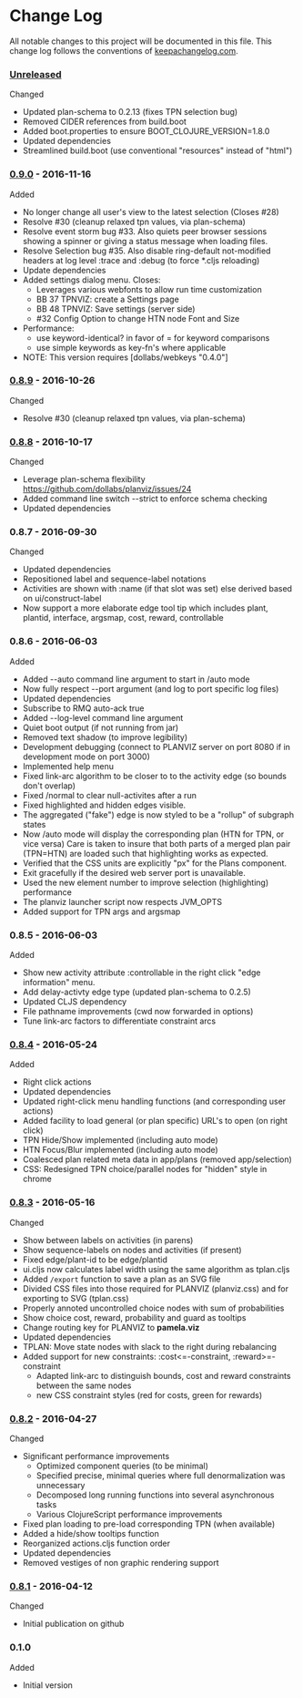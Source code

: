 # Change Log

All notable changes to this project will be documented in this file. This change log follows the conventions of [keepachangelog.com](http://keepachangelog.com/).

### [Unreleased]

Changed
- Updated plan-schema to 0.2.13 (fixes TPN selection bug)
- Removed CIDER references from build.boot
- Added boot.properties to ensure BOOT_CLOJURE_VERSION=1.8.0
- Updated dependencies
- Streamlined build.boot (use conventional "resources" instead of "html")

### [0.9.0] - 2016-11-16

Added
- No longer change all user's view to the latest selection (Closes #28)
- Resolve #30 (cleanup relaxed tpn values, via plan-schema)
- Resolve event storm bug #33. Also quiets peer browser sessions showing a
  spinner or giving a status message when loading files.
- Resolve Selection bug #35. Also disable ring-default not-modified
  headers at log level :trace and :debug (to force *.cljs reloading)
- Update dependencies
- Added settings dialog menu. Closes:
  * Leverages various webfonts to allow run time customization
  * BB 37 TPNVIZ: create a Settings page
  * BB 48 TPNVIZ: Save settings (server side)
  * #32 Config Option to change HTN node Font and Size
- Performance:
  * use keyword-identical? in favor of = for keyword comparisons
  * use simple keywords as key-fn's where applicable
- NOTE: This version requires [dollabs/webkeys "0.4.0"]

### [0.8.9] - 2016-10-26

Changed
- Resolve #30 (cleanup relaxed tpn values, via plan-schema)

### [0.8.8] - 2016-10-17

Changed
- Leverage plan-schema flexibility
  https://github.com/dollabs/planviz/issues/24
- Added command line switch --strict to enforce schema checking
- Updated dependencies

### 0.8.7 - 2016-09-30

Changed
- Updated dependencies
- Repositioned label and sequence-label notations
- Activities are shown with :name (if that slot was set)
  else derived based on ui/construct-label
- Now support a more elaborate edge tool tip which includes
  plant, plantid, interface, argsmap, cost, reward, controllable

### 0.8.6 - 2016-06-03

Added
- Added --auto command line argument to start in /auto mode
- Now fully respect --port argument (and log to port specific log files)
- Updated dependencies
- Subscribe to RMQ auto-ack true
- Added --log-level command line argument
- Quiet boot output (if not running from jar)
- Removed text shadow (to improve legibility)
- Development debugging (connect to PLANVIZ server on port 8080
  if in development mode on port 3000)
- Implemented help menu
- Fixed link-arc algorithm to be closer to to the activity edge (so bounds don't overlap)
- Fixed /normal to clear null-activites after a run
- Fixed highlighted and hidden edges visible.
- The aggregated ("fake") edge is now styled to be a "rollup" of subgraph states
- Now /auto mode will display the corresponding plan (HTN for TPN, or vice versa)
  Care is taken to insure that both parts of a merged plan pair (TPN=HTN) are
  loaded such that highlighting works as expected.
- Verified that the CSS units are explicitly "px" for the Plans component.
- Exit gracefully if the desired web server port is unavailable.
- Used the new element number to improve selection (highlighting) performance
- The planviz launcher script now respects JVM_OPTS
- Added support for TPN args and argsmap

### 0.8.5 - 2016-06-03

Added
- Show new activity attribute :controllable in the right click "edge information" menu.
- Add delay-activty edge type (updated plan-schema to 0.2.5)
- Updated CLJS dependency
- File pathname improvements (cwd now forwarded in options)
- Tune link-arc factors to differentiate constraint arcs

### [0.8.4] - 2016-05-24

Added
- Right click actions
- Updated dependencies
- Updated right-click menu handling functions (and corresponding user actions)
- Added facility to load general (or plan specific) URL's to open (on right click)
- TPN Hide/Show implemented (including auto mode)
- HTN Focus/Blur implemented (including auto mode)
- Coalesced plan related meta data in app/plans (removed app/selection)
- CSS: Redesigned TPN choice/parallel nodes for "hidden" style in chrome

### [0.8.3] - 2016-05-16

Changed
- Show between labels on activities (in parens)
- Show sequence-labels on nodes and activities (if present)
- Fixed edge/plant-id to be edge/plantid
- ui.cljs now calculates label width using the same algorithm as tplan.cljs
- Added `/export` function to save a plan as an SVG file
- Divided CSS files into those required for PLANVIZ (planviz.css)
  and for exporting to SVG (tplan.css)
- Properly annoted uncontrolled choice nodes with sum of probabilities
- Show choice cost, reward, probability and guard as tooltips
- Change routing key for PLANVIZ to **pamela.viz**
- Updated dependencies
- TPLAN: Move state nodes with slack to the right during rebalancing
- Added support for new constraints: :cost<=-constraint, :reward>=-constraint
  * Adapted link-arc to distinguish bounds, cost and reward constraints
    between the same nodes
  * new CSS constraint styles (red for costs, green for rewards)

### [0.8.2] - 2016-04-27

Changed
* Significant performance improvements
  * Optimized component queries (to be minimal)
  * Specified precise, minimal queries where full denormalization was unnecessary
  * Decomposed long running functions into several asynchronous tasks
  * Various ClojureScript performance improvements
* Fixed plan loading to pre-load corresponding TPN (when available)
* Added a hide/show tooltips function
* Reorganized actions.cljs function order
* Updated dependencies
* Removed vestiges of non graphic rendering support

### [0.8.1] - 2016-04-12

Changed
* Initial publication on github

### 0.1.0

Added
*  Initial version

[0.8.1]: https://github.com/dollabs/planviz/compare/0.1.0...0.8.1
[0.8.2]: https://github.com/dollabs/planviz/compare/0.8.1...0.8.2
[0.8.3]: https://github.com/dollabs/planviz/compare/0.8.2...0.8.3
[0.8.4]: https://github.com/dollabs/planviz/compare/0.8.3...0.8.4
[0.8.8]: https://github.com/dollabs/planviz/compare/0.8.4...0.8.8
[0.8.9]: https://github.com/dollabs/planviz/compare/0.8.8...0.8.9
[0.9.0]: https://github.com/dollabs/planviz/compare/0.8.9...0.9.0
[Unreleased]: https://github.com/dollabs/planviz/compare/0.9.0...HEAD
